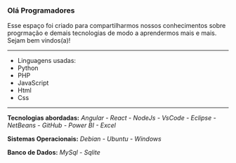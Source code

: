 ### Olá Programadores

Esse espaço foi criado para compartilharmos nossos conhecimentos sobre progrmação e demais tecnologias de modo a aprendermos mais e mais. Sejam bem vindos(a)!

---
- Linguagens usadas:
- Python
- PHP
- JavaScript
- Html
- Css

---
**Tecnologias abordadas:** *Angular - React - NodeJs - VsCode - Eclipse - NetBeans - GitHub - Power BI - Excel*

**Sistemas Operacionais:** *Debian - Ubuntu - Windows*

**Banco de Dados:** *MySql - Sqlite*

